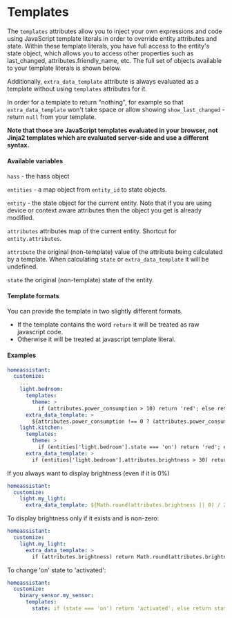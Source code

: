 # Templates

The `templates` attributes allow you to inject your own expressions and code using JavaScript template literals in order to override entity attributes and state. Within these template literals, you have full access to the entity's state object, which allows you to access other properties such as last_changed, attributes.friendly_name, etc. The full set of objects available to your template literals is shown below.

Additionally, `extra_data_template` attribute is always evaluated as a template without using `templates` attributes for it.

In order for a template to return "nothing", for example so that `extra_data_template` won't take space or allow showing `show_last_changed` - return `null` from your template.

**Note that those are JavaScript templates evaluated in your browser, not Jinja2 templates which are evaluated server-side and use a different syntax.**

#### Available variables
`hass` - the hass object

`entities` - a map object from `entity_id` to state objects.

`entity` - the state object for the current entity.
 Note that if you are using device or context aware attributes then the object you get is already modified.

`attributes` attributes map of the current entity. Shortcut for `entity.attributes`.

`attribute` the original (non-template) value of the attribute being calculated by a template. When calculating `state` or `extra_data_template` it will be undefined.

`state` the original (non-template) state of the entity.


#### Template formats
You can provide the template in two slightly different formats.
* If the template contains the word `return` it will be treated as raw javascript code.
* Otherwise it will be treated at javascript template literal.

#### Examples

```yaml
homeassistant:
  customize:
    ...
    light.bedroom:
      templates:
        theme: >
          if (attributes.power_consumption > 10) return 'red'; else return 'default';
      extra_data_template: >
        ${attributes.power_consumption !== 0 ? (attributes.power_consumption + 'W') : ''}
    light.kitchen:
      templates:
        theme: >
          if (entities['light.bedroom'].state === 'on') return 'red'; else return 'default';
      extra_data_template: >
        if (entities['light.bedroom'].attributes.brightness > 30) return 'Yes'; else return null;
```

If you always want to display brightness (even if it is 0%)
```yaml
homeassistant:
  customize:
    light.my_light:
      extra_data_template: ${Math.round(attributes.brightness || 0) / 2.55}%
```

To display brightness only if it exists and is non-zero:
```yaml
homeassistant:
  customize:
    light.my_light:
      extra_data_template: >
        if (attributes.brightness) return Math.round(attributes.brightness / 2.55) + '%'; else return null;
```

To change 'on' state to 'activated':
```yaml
homeassistant:
  customize:
    binary_sensor.my_sensor:
      templates:
        state: if (state === 'on') return 'activated'; else return state;
```
